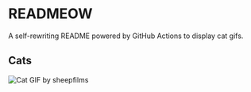 # READMEOW

A self-rewriting README powered by GitHub Actions to display cat gifs.

## Cats

![Cat GIF by sheepfilms](https://media3.giphy.com/media/v1.Y2lkPTlhY2QwMmRha3NhMjFiYml2bHl4dm80dWt1cWFpNmJpZDNkb2JhcHFsc2d2NnJlMyZlcD12MV9naWZzX3NlYXJjaCZjdD1n/zZMTVkTeEfeEg/200.gif)

